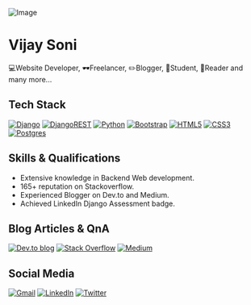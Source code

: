 ![Image](https://github.com/vijaysoni007/vijaysoni007/assets/102143322/7716d2d1-3e2b-4a4f-8ace-4fd361d5735b)
# Vijay Soni

💻Website Developer, 🕶Freelancer, ✏Blogger, 📐Student, 📙Reader and many more...

## Tech Stack
[![Django](https://img.shields.io/badge/django-%23092E20.svg?style=for-the-badge&logo=django&logoColor=white)](https://djangoproject.com)
[![DjangoREST](https://img.shields.io/badge/DJANGO-REST-ff1709?style=for-the-badge&logo=django&logoColor=white&color=ff1709&labelColor=gray)](https://www.django-rest-framework.org/)
 [![Python](https://img.shields.io/badge/python-3670A0?style=for-the-badge&logo=python&logoColor=ffdd54)](https://www.python.org/) [![Bootstrap](https://img.shields.io/badge/bootstrap-%23563D7C.svg?style=for-the-badge&logo=bootstrap&logoColor=white)](https://getbootstrap.com/) [![HTML5](https://img.shields.io/badge/html5-%23E34F26.svg?style=for-the-badge&logo=html5&logoColor=white)](https://en.wikipedia.org/wiki/HTML5) [	![CSS3](https://img.shields.io/badge/css3-%231572B6.svg?style=for-the-badge&logo=css3&logoColor=white)](https://www.css3.info/) [![Postgres](https://img.shields.io/badge/postgres-%23316192.svg?style=for-the-badge&logo=postgresql&logoColor=white) ](https://www.postgresql.org/)

## Skills & Qualifications
- Extensive knowledge in Backend Web development.
- 165+ reputation on Stackoverflow.
- Experienced Blogger on Dev.to and Medium.
- Achieved LinkedIn Django Assessment badge.
 
## Blog Articles & QnA
[![Dev.to blog](https://img.shields.io/badge/dev.to-0A0A0A?style=for-the-badge&logo=dev.to&logoColor=white)](https://dev.to/vijaysoni007)
[![Stack Overflow](https://img.shields.io/badge/-Stackoverflow-FE7A16?style=for-the-badge&logo=stack-overflow&logoColor=white)](https://stackoverflow.com/users/18086901/vijay-soni)
[![Medium](https://img.shields.io/badge/Medium-12100E?style=for-the-badge&logo=medium&logoColor=white)](https://medium.com/@mrvijaysoni007)


## Social Media
[![Gmail](https://img.shields.io/badge/Gmail-D14836?style=for-the-badge&logo=gmail&logoColor=white)](https://mail.google.com)
[![LinkedIn](https://img.shields.io/badge/linkedin-%230077B5.svg?style=for-the-badge&logo=linkedin&logoColor=white)](https://www.linkedin.com/in/vijay-soni-b4141723a/)
[![Twitter](https://img.shields.io/badge/Twitter-%231DA1F2.svg?style=for-the-badge&logo=Twitter&logoColor=white)](https://twitter.com/VjiaySoni)




